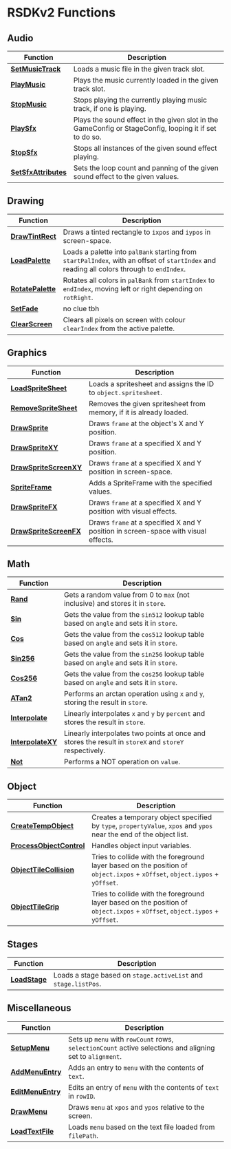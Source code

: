 # RSDKv2 Functions

## Audio
| Function                                          | Description                                                                                            |
| ------------------------------------------------- | ------------------------------------------------------------------------------------------------------ |
| [**SetMusicTrack**](Audio/SetMusicTrack.md)       | Loads a music file in the given track slot.                                                            |
| [**PlayMusic**](Audio/PlayMusic.md)               | Plays the music currently loaded in the given track slot.                                              |
| [**StopMusic**](Audio/StopMusic.md)               | Stops playing the currently playing music track, if one is playing.                                    |
| [**PlaySfx**](Audio/PlaySfx.md)                   | Plays the sound effect in the given slot in the GameConfig or StageConfig, looping it if set to do so. |
| [**StopSfx**](Audio/StopSfx.md)                   | Stops all instances of the given sound effect playing.                                                 |
| [**SetSfxAttributes**](Audio/SetSfxAttributes.md) | Sets the loop count and panning of the given sound effect to the given values.                         |

## Drawing
| Function                                                    | Description                                                                                                                                |
| ----------------------------------------------------------- | ------------------------------------------------------------------------------------------------------------------------------------------ |
| [**DrawTintRect**](Drawing/DrawTintRect.md)                 | Draws a tinted rectangle to `ixpos` and `iypos` in screen-space.                                                                           |
| [**LoadPalette**](Drawing/LoadPalette.md)                   | Loads a palette into `palBank` starting from `startPalIndex`, with an offset of `startIndex` and reading all colors through to `endIndex`. |
| [**RotatePalette**](Drawing/RotatePalette.md)               | Rotates all colors in `palBank` from `startIndex` to `endIndex`, moving left or right depending on `rotRight`.                             |
| [**SetFade**](Drawing/SetFade.md)                           | no clue tbh                                                                                                                                |
| [**ClearScreen**](Drawing/ClearScreen.md)                   | Clears all pixels on screen with colour `clearIndex` from the active palette.                                                              |

## Graphics
| Function                                                   | Description                                                                                                                          |
| ---------------------------------------------------------- | ------------------------------------------------------------------------------------------------------------------------------------ |
| [**LoadSpriteSheet**](Graphics/LoadSpriteSheet.md)         | Loads a spritesheet and assigns the ID to `object.spritesheet`.                                                                      |
| [**RemoveSpriteSheet**](Graphics/RemoveSpriteSheet.md)     | Removes the given spritesheet from memory, if it is already loaded.                                                                  |
| [**DrawSprite**](Graphics/DrawSprite.md)                   | Draws `frame` at the object's X and Y position.                                                                                      |
| [**DrawSpriteXY**](Graphics/DrawSpriteXY.md)               | Draws `frame` at a specified X and Y position.                                                                                       |
| [**DrawSpriteScreenXY**](Graphics/DrawSpriteScreenXY.md)   | Draws `frame` at a specified X and Y position in screen-space.                                                                       |
| [**SpriteFrame**](Graphics/SpriteFrame.md)                 | Adds a SpriteFrame with the specified values.                                                                                        |
| [**DrawSpriteFX**](Graphics/DrawSpriteFX.md)               | Draws `frame` at a specified X and Y position with visual effects.                                                                   |
| [**DrawSpriteScreenFX**](Graphics/DrawSpriteScreenFX.md)   | Draws `frame` at a specified X and Y position in screen-space with visual effects.                                                   |

## Math
| Function                                   | Description                                                                                           |
| ------------------------------------------ | ----------------------------------------------------------------------------------------------------- |
| [**Rand**](Math/Rand.md)                   | Gets a random value from 0 to `max` (not inclusive) and stores it in `store`.                         |
| [**Sin**](Math/Sin.md)                     | Gets the value from the `sin512` lookup table based on `angle` and sets it in `store`.                |
| [**Cos**](Math/Cos.md)                     | Gets the value from the `cos512` lookup table based on `angle` and sets it in `store`.                |
| [**Sin256**](Math/Sin256.md)               | Gets the value from the `sin256` lookup table based on `angle` and sets it in `store`.                |
| [**Cos256**](Math/Cos256.md)               | Gets the value from the `cos256` lookup table based on `angle` and sets it in `store`.                |
| [**ATan2**](Math/ATan2.md)                 | Performs an arctan operation using `x` and `y`, storing the result in `store`.                        |
| [**Interpolate**](Math/Interpolate.md)     | Linearly interpolates `x` and `y` by `percent` and stores the result in `store`.                      |
| [**InterpolateXY**](Math/InterpolateXY.md) | Linearly interpolates two points at once and stores the result in `storeX` and `storeY` respectively. |
| [**Not**](Math/Not.md)                     | Performs a NOT operation on `value`.                                                                  |

## Object
| Function                                                   | Description                                                                                                                 |
| ---------------------------------------------------------- | --------------------------------------------------------------------------------------------------------------------------- |
| [**CreateTempObject**](Object/CreateTempObject.md)         | Creates a temporary object specified by `type`, `propertyValue`, `xpos` and `ypos` near the end of the object list.         |
| [**ProcessObjectControl**](Object/ProcessObjectControl.md) | Handles object input variables.                                                                                             |
| [**ObjectTileCollision**](Object/ObjectTileCollision.md)   | Tries to collide with the foreground layer based on the position of `object.ixpos` + `xOffset`, `object.iypos` + `yOffset`. |
| [**ObjectTileGrip**](Object/ObjectTileGrip.md)             | Tries to collide with the foreground layer based on the position of `object.ixpos` + `xOffset`, `object.iypos` + `yOffset`. |

## Stages
| Function                                                         | Description                                                                               |
| ---------------------------------------------------------------- | ----------------------------------------------------------------------------------------- |
| [**LoadStage**](Stages/LoadStage.md)                             | Loads a stage based on `stage.activeList` and `stage.listPos`.                            |

## Miscellaneous
| Function                                   | Description                                                                                              |
| ------------------------------------------ | -------------------------------------------------------------------------------------------------------- |
| [**SetupMenu**](Misc/SetupMenu.md)         | Sets up `menu` with `rowCount` rows, `selectionCount` active selections and aligning set to `alignment`. |
| [**AddMenuEntry**](Misc/AddMenuEntry.md)   | Adds an entry to `menu` with the contents of `text`.                                                     |
| [**EditMenuEntry**](Misc/EditMenuEntry.md) | Edits an entry of `menu` with the contents of `text` in `rowID`.                                         |
| [**DrawMenu**](Misc/DrawMenu.md)           | Draws `menu` at `xpos` and `ypos` relative to the screen.                                                |
| [**LoadTextFile**](Misc/LoadTextFile.md)   | Loads `menu` based on the text file loaded from `filePath`.                                              |
